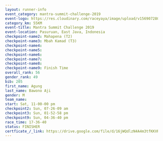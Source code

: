 ```yaml
---
layout: runner-info 
event_category: mantra-summit-challenge-2019 
event-logo: https://res.cloudinary.com/raceyaya/image/upload/v1569072809/logo/mantra-image_segrbx.jpg
category_km: 55KM 
event-title: Mantra Summit Challenge 2019 
event-location: Pasuruan, East Java, Indonesia 
checkpoint-name2: Mahapena (T2) 
checkpoint-name3: Mbah Kamad (T3) 
checkpoint-name4: 
checkpoint-name5: 
checkpoint-name6: 
checkpoint-name7: 
checkpoint-name8: 
checkpoint-name9: Finish Time
overall_rank: 56
gender_rank: 49
bib: 205
first_name: Agung
last_name: Bawono Aji
gender: M
team_name: 
start: Sat, 11-00-00 pm
checkpoint2: Sun, 07-26-09 am
checkpoint3: Sun, 01-52-58 pm
checkpoint9: Sun, 04-36-40 pm
race_time: 17-36-40
status: FINISHER
certficate_/_link: https://drive.google.com/file/d/16jWQdlzN4A4m3tfKKVRLXbsEzhG8Bfo9/view?usp=sharing
---
```

